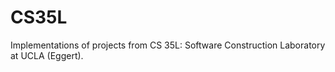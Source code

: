 # CS35L
Implementations of projects from CS 35L: Software Construction Laboratory at UCLA (Eggert).

